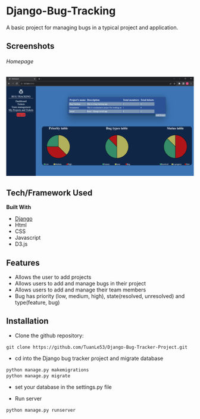 # Django-Bug-Tracking
A basic project for managing bugs in a typical project and application.

## Screenshots

###### Homepage
![Image of Homepage](https://github.com/TuanLe53/Django-Bug-Tracker-Project/blob/main/screenshots/Screenshot%20(59).png)

## Tech/Framework Used

**Built With**

- [Django](https://www.djangoproject.com/)
- Html
- CSS
- Javascript
- D3.js

## Features
- Allows the user to add projects 
- Allows users to add and manage bugs in their project
- Allows users to add and manage their team members
- Bug has priority (low, medium, high), state(resolved, unresolved) and type(feature, bug)

## Installation

- Clone the github repository:

```
git clone https://github.com/TuanLe53/Django-Bug-Tracker-Project.git
```

- cd into the Django bug tracker project and migrate database

```
python manage.py makemigrations
python manage.py migrate
```

- set your database in the settings.py file

- Run server

```
python manage.py runserver
```

